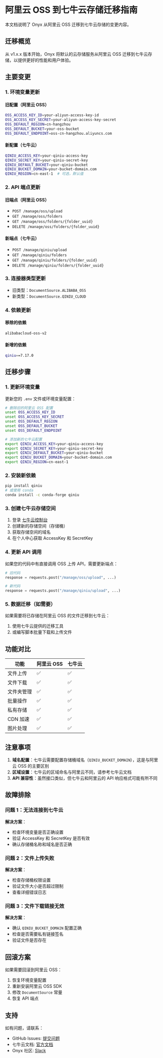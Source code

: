 # 阿里云 OSS 到七牛云存储迁移指南

本文档说明了 Onyx 从阿里云 OSS 迁移到七牛云存储的变更内容。

## 迁移概览

从 v1.x.x 版本开始，Onyx 将默认的云存储服务从阿里云 OSS 迁移到七牛云存储，以提供更好的性能和用户体验。

## 主要变更

### 1. 环境变量更新

#### 旧配置（阿里云 OSS）
```bash
OSS_ACCESS_KEY_ID=your-aliyun-access-key-id
OSS_ACCESS_KEY_SECRET=your-aliyun-access-key-secret
OSS_DEFAULT_REGION=cn-hangzhou
OSS_DEFAULT_BUCKET=your-oss-bucket
OSS_DEFAULT_ENDPOINT=oss-cn-hangzhou.aliyuncs.com
```

#### 新配置（七牛云）
```bash
QINIU_ACCESS_KEY=your-qiniu-access-key
QINIU_SECRET_KEY=your-qiniu-secret-key
QINIU_DEFAULT_BUCKET=your-qiniu-bucket
QINIU_BUCKET_DOMAIN=your-bucket-domain.com
QINIU_REGION=cn-east-1  # 可选，默认值
```

### 2. API 端点更新

#### 旧端点（阿里云 OSS）
- `POST /manage/oss/upload`
- `GET /manage/oss/folders`
- `GET /manage/oss/folders/{folder_uuid}`
- `DELETE /manage/oss/folders/{folder_uuid}`

#### 新端点（七牛云）
- `POST /manage/qiniu/upload`
- `GET /manage/qiniu/folders`
- `GET /manage/qiniu/folders/{folder_uuid}`
- `DELETE /manage/qiniu/folders/{folder_uuid}`

### 3. 连接器类型更新

- 旧类型：`DocumentSource.ALIBABA_OSS`
- 新类型：`DocumentSource.QINIU_CLOUD`

### 4. 依赖更新

#### 移除的依赖
```bash
alibabacloud-oss-v2
```

#### 新增的依赖
```bash
qiniu==7.17.0
```

## 迁移步骤

### 1. 更新环境变量

更新您的 `.env` 文件或环境变量配置：

```bash
# 删除旧的阿里云 OSS 配置
unset OSS_ACCESS_KEY_ID
unset OSS_ACCESS_KEY_SECRET
unset OSS_DEFAULT_REGION
unset OSS_DEFAULT_BUCKET
unset OSS_DEFAULT_ENDPOINT

# 添加新的七牛云配置
export QINIU_ACCESS_KEY=your-qiniu-access-key
export QINIU_SECRET_KEY=your-qiniu-secret-key
export QINIU_DEFAULT_BUCKET=your-qiniu-bucket
export QINIU_BUCKET_DOMAIN=your-bucket-domain.com
export QINIU_REGION=cn-east-1
```

### 2. 安装新依赖

```bash
pip install qiniu
# 或使用 conda
conda install -c conda-forge qiniu
```

### 3. 创建七牛云存储空间

1. 登录 [七牛云控制台](https://portal.qiniu.com/)
2. 创建新的存储空间（存储桶）
3. 获取存储空间的域名
4. 在个人中心获取 AccessKey 和 SecretKey

### 4. 更新 API 调用

如果您的代码中有直接调用 OSS 上传 API，需要更新端点：

```python
# 旧代码
response = requests.post("/manage/oss/upload", ...)

# 新代码
response = requests.post("/manage/qiniu/upload", ...)
```

### 5. 数据迁移（如需要）

如果需要将已存储在阿里云 OSS 的文件迁移到七牛云：

1. 使用七牛云提供的迁移工具
2. 或编写脚本批量下载和上传文件

## 功能对比

| 功能 | 阿里云 OSS | 七牛云 |
|------|------------|--------|
| 文件上传 | ✅ | ✅ |
| 文件下载 | ✅ | ✅ |
| 文件夹管理 | ✅ | ✅ |
| 批量操作 | ✅ | ✅ |
| 私有存储 | ✅ | ✅ |
| CDN 加速 | ✅ | ✅ |
| 图片处理 | ✅ | ✅ |

## 注意事项

1. **域名配置**：七牛云需要配置存储桶域名（`QINIU_BUCKET_DOMAIN`），这是与阿里云 OSS 的主要区别
2. **区域设置**：七牛云的区域命名与阿里云不同，请参考七牛云文档
3. **API 兼容性**：虽然接口类似，但七牛云和阿里云的 API 响应格式可能有所不同

## 故障排除

### 问题 1：无法连接到七牛云

**解决方案**：
- 检查环境变量是否正确设置
- 验证 AccessKey 和 SecretKey 是否有效
- 确认存储桶名称和域名是否正确

### 问题 2：文件上传失败

**解决方案**：
- 检查存储桶权限设置
- 验证文件大小是否超过限制
- 查看详细错误日志

### 问题 3：文件下载链接无效

**解决方案**：
- 确认 `QINIU_BUCKET_DOMAIN` 配置正确
- 检查是否需要私有链接签名
- 验证文件是否存在

## 回滚方案

如果需要回滚到阿里云 OSS：

1. 恢复环境变量配置
2. 重新安装阿里云 OSS SDK
3. 修改 `DocumentSource` 常量
4. 恢复 API 端点

## 支持

如有问题，请联系：
- GitHub Issues: [提交问题](https://github.com/onyx-dot-app/onyx/issues)
- 七牛云文档: [官方文档](https://developer.qiniu.com/)
- Onyx 社区: [Slack](https://join.slack.com/t/onyx-dot-app/shared_invite/zt-34lu4m7xg-TsKGO6h8PDvR5W27zTdyhA)